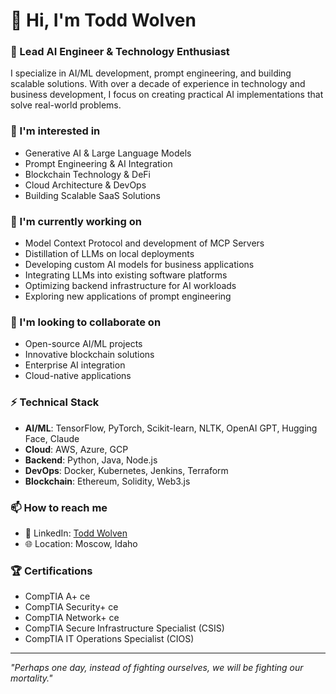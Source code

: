 # 👋 Hi, I'm Todd Wolven

### 🔭 Lead AI Engineer & Technology Enthusiast

I specialize in AI/ML development, prompt engineering, and building scalable solutions. With over a decade of experience in technology and business development, I focus on creating practical AI implementations that solve real-world problems.

### 👀 I'm interested in
- Generative AI & Large Language Models
- Prompt Engineering & AI Integration
- Blockchain Technology & DeFi
- Cloud Architecture & DevOps
- Building Scalable SaaS Solutions

### 🌱 I'm currently working on
- Model Context Protocol and development of MCP Servers
- Distillation of LLMs on local deployments
- Developing custom AI models for business applications
- Integrating LLMs into existing software platforms
- Optimizing backend infrastructure for AI workloads
- Exploring new applications of prompt engineering

### 💞️ I'm looking to collaborate on
- Open-source AI/ML projects
- Innovative blockchain solutions
- Enterprise AI integration
- Cloud-native applications

### ⚡ Technical Stack
- **AI/ML**: TensorFlow, PyTorch, Scikit-learn, NLTK, OpenAI GPT, Hugging Face, Claude
- **Cloud**: AWS, Azure, GCP
- **Backend**: Python, Java, Node.js
- **DevOps**: Docker, Kubernetes, Jenkins, Terraform
- **Blockchain**: Ethereum, Solidity, Web3.js

### 📫 How to reach me
- 💼 LinkedIn: [Todd Wolven](https://www.linkedin.com/in/todd-wolven)
- 🌐 Location: Moscow, Idaho

### 🏆 Certifications
- CompTIA A+ ce
- CompTIA Security+ ce
- CompTIA Network+ ce
- CompTIA Secure Infrastructure Specialist (CSIS)
- CompTIA IT Operations Specialist (CIOS)

---

*"Perhaps one day, instead of fighting ourselves, we will be fighting our mortality."*
